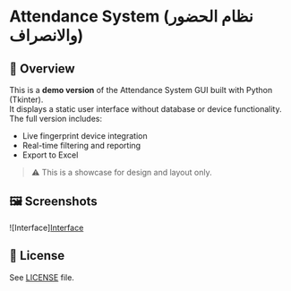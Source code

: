 # Attendance System (نظام الحضور والانصراف)

## 📌 Overview

This is a **demo version** of the Attendance System GUI built with Python (Tkinter).  
It displays a static user interface without database or device functionality.  
The full version includes:
- Live fingerprint device integration
- Real-time filtering and reporting
- Export to Excel

> ⚠️ This is a showcase for design and layout only.

## 🖼️ Screenshots

![Interface][Interface](https://raw.githubusercontent.com/mhmdabdelazizwaked/attendance-system-demo/screenshots/screenshots/1.png)

## 📄 License

See [LICENSE](LICENSE) file.
